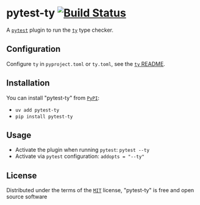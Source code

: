 pytest-ty [![Build Status](https://github.com/boidolr/pytest-ty/actions/workflows/main.yaml/badge.svg)](https://github.com/boidolr/pytest-ty/actions/workflows/main.yaml "See Build Status on GitHub Actions")
=========

A [`pytest`](https://github.com/pytest-dev/pytest) plugin to run the [`ty`](https://github.com/astral-sh/ty) type checker.


Configuration
------------

Configure `ty` in `pyproject.toml` or `ty.toml`,
see the [`ty` README](https://github.com/astral-sh/ty/blob/main/docs/README.md).


Installation
------------

You can install "pytest-ty" from [`PyPI`](https://pypi.org):

* `uv add pytest-ty`
* `pip install pytest-ty`

Usage
-----

* Activate the plugin when running `pytest`: `pytest --ty`
* Activate via `pytest` configuration: `addopts = "--ty"`


License
-------

Distributed under the terms of the [`MIT`](https://opensource.org/licenses/MIT) license, "pytest-ty" is free and open source software
